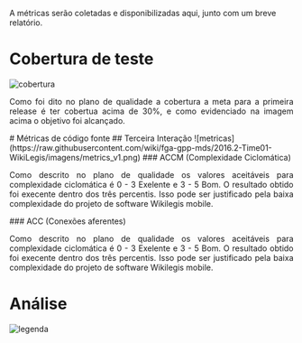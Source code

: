 A métricas serão coletadas e disponibilizadas aqui, junto com um breve relatório.
# Cobertura de teste
![cobertura](https://raw.githubusercontent.com/wiki/fga-gpp-mds/2016.2-Time01-WikiLegis/imagens/cobertura.png)
<p align="justify">Como foi dito no plano de qualidade a cobertura a meta para a primeira release é ter cobertua acima de 30%, e como evidenciado na imagem acima o objetivo foi alcançado.</p>
# Métricas de código fonte
## Terceira Interação
![metricas](https://raw.githubusercontent.com/wiki/fga-gpp-mds/2016.2-Time01-WikiLegis/imagens/metrics_v1.png)
### ACCM (Complexidade Ciclomática)
<p align="justify">Como descrito no plano de qualidade os valores aceitáveis para complexidade ciclomática é 0 - 3 Exelente e 3 - 5 Bom. O resultado obtido foi execente dentro dos três percentis. Isso pode ser justificado pela baixa complexidade do projeto de software Wikilegis mobile.</p>
### ACC (Conexões aferentes)

<p align="justify">Como descrito no plano de qualidade os valores aceitáveis para complexidade ciclomática é 0 - 3 Exelente e 3 - 5 Bom. O resultado obtido foi execente dentro dos três percentis. Isso pode ser justificado pela baixa complexidade do projeto de software Wikilegis mobile.</p>

# Análise
![legenda](https://raw.githubusercontent.com/wiki/fga-gpp-mds/2016.2-Time01-WikiLegis/imagens/legenda.png)
